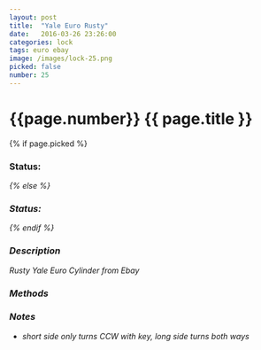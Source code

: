 ```yaml
---
layout: post
title:  "Yale Euro Rusty"
date:   2016-03-26 23:26:00
categories: lock
tags: euro ebay
image: /images/lock-25.png
picked: false
number: 25
---
```


# {{page.number}} {{ page.title }}

{% if page.picked %}
### Status: <i class="fa fa-unlock"/>
{% else %}
### Status: <i class="fa fa-lock"/>
{% endif %}

### Description

Rusty Yale Euro Cylinder from Ebay

### Methods

### Notes

- short side only turns CCW with key, long side turns both ways
